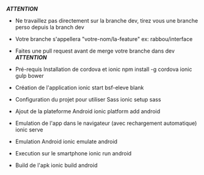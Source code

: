***ATTENTION***
* Ne travaillez pas directement sur la branche dev, tirez vous une branche perso depuis la branch dev
* Votre branche s'appellera "votre-nom/la-feature" ex: rabbou/interface
* Faites une pull request avant de merge votre branche dans dev
***ATTENTION***

* Pré-requis
Installation de cordova et ionic
npm install -g cordova ionic gulp bower

* Création de l'application
ionic start bsf-eleve blank

* Configuration du projet pour utiliser Sass
ionic setup sass

* Ajout de la plateforme Android
ionic platform add android

* Emulation de l'app dans le navigateur (avec rechargement automatique)
ionic serve

* Emulation Android
ionic emulate android

* Execution sur le smartphone
ionic run android

* Build de l'apk
ionic build android



